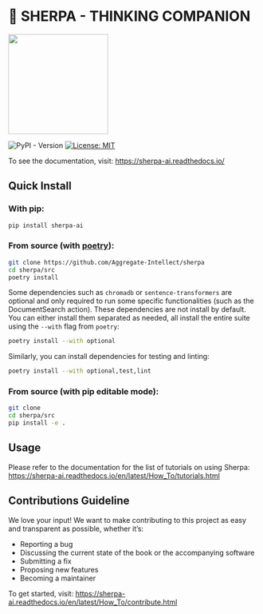 # 🤖 SHERPA - THINKING COMPANION

<img src="https://sherpa-ai.readthedocs.io/en/latest/_static/cover_image.png" width="200" height="200" />

![PyPI - Version](https://img.shields.io/pypi/v/sherpa-ai)
[![License: MIT](https://img.shields.io/badge/License-MIT-yellow.svg)](https://opensource.org/licenses/MIT)

To see the documentation, visit: https://sherpa-ai.readthedocs.io/

## Quick Install
### With pip:
```bash
pip install sherpa-ai
```

### From source (with [poetry](https://python-poetry.org/)):
```bash
git clone https://github.com/Aggregate-Intellect/sherpa
cd sherpa/src
poetry install
```

Some dependencies such as `chromadb` or `sentence-transformers` are optional and only required to run some specific functionalities (such as the DocumentSearch action). These dependencies are not install by default. You can either install them separated as needed, all install the entire suite using the `--with` flag from `poetry`:
```bash
poetry install --with optional
```
Similarly, you can install dependencies for testing and linting:
```bash
poetry install --with optional,test,lint
```

### From source (with pip editable mode):
```bash
git clone
cd sherpa/src
pip install -e .
```

## Usage
Please refer to the documentation for the list of tutorials on using Sherpa: https://sherpa-ai.readthedocs.io/en/latest/How_To/tutorials.html

## Contributions Guideline

We love your input! We want to make contributing to this project as easy and transparent as possible, whether it’s:

- Reporting a bug
- Discussing the current state of the book or the accompanying software
- Submitting a fix
- Proposing new features
- Becoming a maintainer

To get started, visit: https://sherpa-ai.readthedocs.io/en/latest/How_To/contribute.html